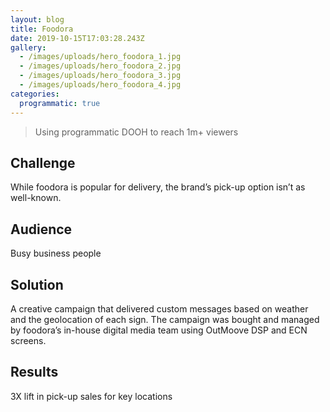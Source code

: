 ```yaml
---
layout: blog
title: Foodora
date: 2019-10-15T17:03:28.243Z
gallery:
  - /images/uploads/hero_foodora_1.jpg
  - /images/uploads/hero_foodora_2.jpg
  - /images/uploads/hero_foodora_3.jpg
  - /images/uploads/hero_foodora_4.jpg
categories:
  programmatic: true
---
```

> Using programmatic DOOH to reach 1m+ viewers

## Challenge

While foodora is popular for delivery, the brand’s pick-up option isn’t as well-known.

## Audience

Busy business people

## Solution

A creative campaign that delivered custom messages based on weather and the geolocation of each sign. The campaign was bought and managed by foodora’s in-house digital media team using OutMoove DSP and ECN screens.

## Results

3X lift in pick-up sales for key locations
